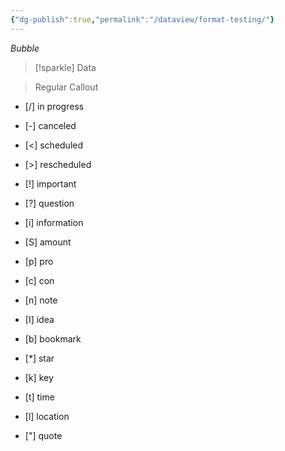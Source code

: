 ```yaml
---
{"dg-publish":true,"permalink":"/dataview/format-testing/"}
---
```





<i id="bubble">
Bubble
</i>

> [!sparkle]
> Data


> Regular Callout

- [/] in progress
- [-] canceled
- [<] scheduled
- [>] rescheduled

- [!] important
- [?] question
- [i] information
- [S] amount

- [p] pro
- [c] con

- [n] note
- [I] idea
- [b] bookmark
- [*] star
- [k] key
- [t] time
- [l] location
- ["] quote